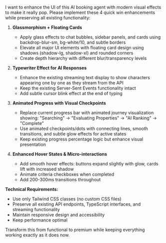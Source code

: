 I want to enhance the UI of this AI booking agent with modern visual effects to make it really pop. Please implement these 4 quick win enhancements while preserving all existing functionality:

1. **Glassmorphism + Floating Cards**
   - Apply glass effects to chat bubbles, sidebar panels, and cards using backdrop-blur-sm, bg-white/10, and subtle borders
   - Elevate all major UI elements with floating card design using shadows (shadow-lg, shadow-xl) and rounded corners
   - Create depth hierarchy with different blur/transparency levels

2. **Typewriter Effect for AI Responses**
   - Enhance the existing streaming text display to show characters appearing one by one as they stream from the API
   - Keep the existing Server-Sent Events functionality intact
   - Add subtle cursor blink effect at the end of typing

3. **Animated Progress with Visual Checkpoints**
   - Replace current progress bar with animated journey visualization showing: "Searching" → "Evaluating Properties" → "AI Ranking" → "Complete"
   - Use animated checkpoints/dots with connecting lines, smooth transitions, and subtle glow effects for active states
   - Keep existing progress percentage logic but enhance visual presentation

4. **Enhanced Hover States & Micro-interactions**
   - Add smooth hover effects: buttons expand slightly with glow, cards lift with increased shadow
   - Animate criteria checkboxes when completed
   - Add 200-300ms transitions throughout

**Technical Requirements:**
- Use only Tailwind CSS classes (no custom CSS files)
- Preserve all existing API endpoints, TypeScript interfaces, and streaming functionality
- Maintain responsive design and accessibility
- Keep performance optimal

Transform this from functional to premium while keeping everything working exactly as it does now.